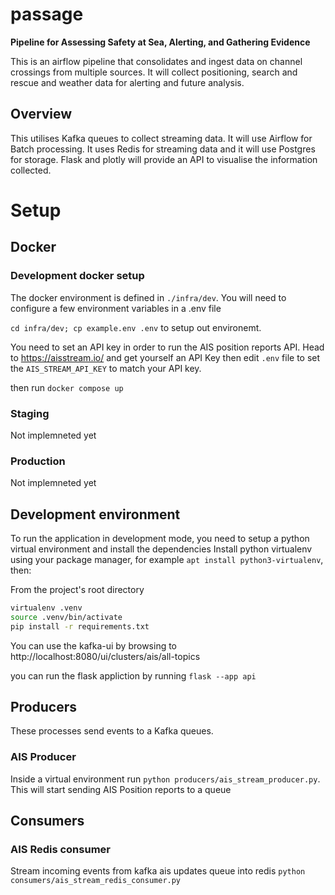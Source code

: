 # passage
**Pipeline for Assessing Safety at Sea, Alerting, and Gathering Evidence**

This is an airflow pipeline that consolidates and ingest data on channel crossings from multiple sources.
It  will collect positioning, search and rescue and weather data for alerting and future analysis.


## Overview
This utilises Kafka queues to collect streaming data.
It will use Airflow for Batch processing.
It uses Redis for streaming data and it will use Postgres for storage.
Flask and plotly will provide an API to visualise the information collected. 

# Setup
## Docker

### Development docker setup
The docker environment is defined in `./infra/dev`. You will need to configure a few environment variables in a .env file

`cd infra/dev; cp example.env .env` to setup out environemt.

You need to set an API key in order to run the AIS position reports API. 
Head to https://aisstream.io/ and get yourself an API Key then edit `.env` file to set the `AIS_STREAM_API_KEY` to match your API key.

then run `docker compose up`

### Staging
Not implemneted yet 

### Production
Not implemneted yet 

## Development environment

To run the application in development mode, you need to setup a python virtual environment and install the dependencies
Install python virtualenv using your package manager, for example `apt install python3-virtualenv`, then:

From the project's root directory
```bash
virtualenv .venv
source .venv/bin/activate
pip install -r requirements.txt
```
You can use the kafka-ui by browsing to http://localhost:8080/ui/clusters/ais/all-topics

you can run the flask appliction by running 
`flask --app api`

## Producers

These processes send events to a Kafka queues.

### AIS Producer
Inside a virtual environment run `python producers/ais_stream_producer.py`.
This will start sending AIS Position reports to a queue

## Consumers

### AIS Redis consumer
Stream incoming events from kafka ais updates queue into redis
`python consumers/ais_stream_redis_consumer.py`

